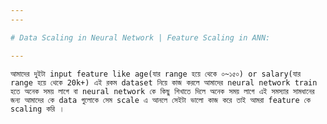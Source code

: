 ```yaml
---
---

# Data Scaling in Neural Network | Feature Scaling in ANN:

---
```


`আমাদের দুইটা input feature like age(যার range হয়ে থেকে ০~১৫০) or salary(যার range হয়ে থেকে 20k+) এই রকম dataset নিয়ে কাজ করলে আমাদের neural network train হতে অনেক সময় লাগে বা neural network কে কিছু শিখাতে দিলে অনেক সময় লাগে এই সমস্যার সামধানের জন্য আমাদের কে data গুলোকে সেম scale এ আনলে সেইটা ভালো কাজ করে তাই আমরা feature কে scaling করি ।  `


